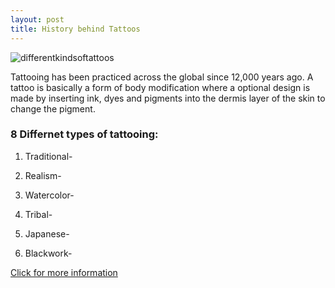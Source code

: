 ```yaml
---
layout: post
title: History behind Tattoos 
---
```


![differentkindsoftattoos](/images/)

Tattooing has been practiced across the global since 12,000 years ago. A tattoo is basically a form of body modification where a optional design is made by inserting ink, dyes and pigments into the dermis layer of the skin to change the pigment.

###  8 Differnet types of tattooing:

 1. Traditional-

 2. Realism- 

 3. Watercolor- 

 4. Tribal- 

 5. Japanese- 

 8. Blackwork-


[Click for more information](https://www.tattoodo.com/)
